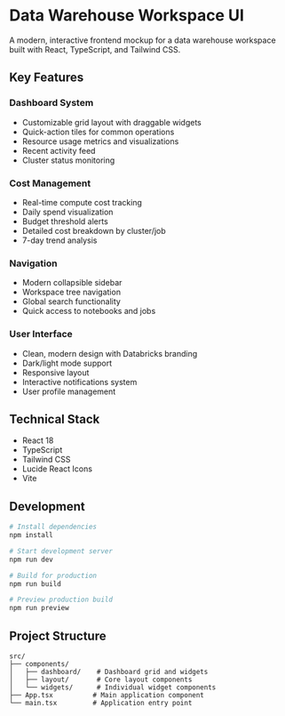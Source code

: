 # Data Warehouse Workspace UI

A modern, interactive frontend mockup for a data warehouse workspace built with React, TypeScript, and Tailwind CSS.

## Key Features

### Dashboard System
- Customizable grid layout with draggable widgets
- Quick-action tiles for common operations
- Resource usage metrics and visualizations
- Recent activity feed
- Cluster status monitoring

### Cost Management
- Real-time compute cost tracking
- Daily spend visualization
- Budget threshold alerts
- Detailed cost breakdown by cluster/job
- 7-day trend analysis

### Navigation
- Modern collapsible sidebar
- Workspace tree navigation
- Global search functionality
- Quick access to notebooks and jobs

### User Interface
- Clean, modern design with Databricks branding
- Dark/light mode support
- Responsive layout
- Interactive notifications system
- User profile management

## Technical Stack

- React 18
- TypeScript
- Tailwind CSS
- Lucide React Icons
- Vite

## Development

```bash
# Install dependencies
npm install

# Start development server
npm run dev

# Build for production
npm run build

# Preview production build
npm run preview
```

## Project Structure

```
src/
├── components/
│   ├── dashboard/    # Dashboard grid and widgets
│   ├── layout/       # Core layout components
│   └── widgets/      # Individual widget components
├── App.tsx          # Main application component
└── main.tsx         # Application entry point
```
